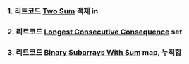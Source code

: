 ### 1. 리트코드 [Two Sum](https://leetcode.com/problems/two-sum/description/) 객체 in

### 2. 리트코드 [Longest Consecutive Consequence](https://leetcode.com/problems/longest-consecutive-sequence/description/) set

### 3. 리트코드 [Binary Subarrays With Sum](https://leetcode.com/problems/binary-subarrays-with-sum/description/) map, 누적합

